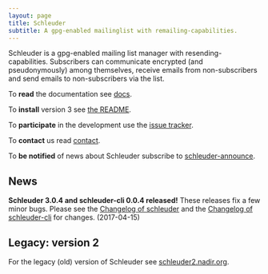```yaml
---
layout: page
title: Schleuder
subtitle: A gpg-enabled mailinglist with remailing-capabilities.
---
```


Schleuder is a gpg-enabled mailing list manager with resending-capabilities. Subscribers can communicate encrypted (and pseudonymously) among themselves, receive emails from non-subscribers and send emails to non-subscribers via the list.

To **read** the documentation see [docs](docs/).

To **install** version 3 see [the README](https://0xacab.org/schleuder/schleuder/blob/master/README.md).

To **participate** in the development use the [issue tracker](https://0xacab.org/schleuder/schleuder/milestones/4).

To **contact** us read [contact](contact.html).

To **be notified** of news about Schleuder subscribe to [schleuder-announce](https://lists.nadir.org/mailman/listinfo/schleuder-announce).


## News

**Schleuder 3.0.4 and schleuder-cli 0.0.4 released!** These releases fix a few minor bugs. Please see the [Changelog of schleuder](https://0xacab.org/schleuder/schleuder/blob/master/CHANGELOG.md#304-2017-04-15) and the [Changelog of schleuder-cli](https://0xacab.org/schleuder/schleuder-cli/blob/master/CHANGELOG.md#004-2017-04-15) for changes. (2017-04-15)


##  Legacy: version 2

For the legacy (old) version of Schleuder see [schleuder2.nadir.org](https://schleuder2.nadir.org/).

